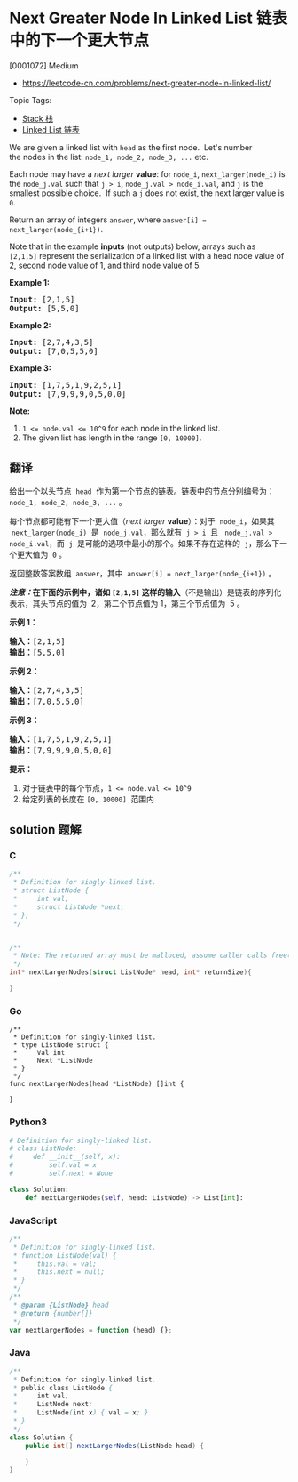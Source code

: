 # Next Greater Node In Linked List 链表中的下一个更大节点

[0001072] Medium

- https://leetcode-cn.com/problems/next-greater-node-in-linked-list/

Topic Tags:

- [Stack 栈](https://leetcode-cn.com/tag/stack/)
- [Linked List 链表](https://leetcode-cn.com/tag/linked-list/)

We are given a linked list with `head` as the first node.  Let's number the nodes in the list: `node_1, node_2, node_3, ...` etc.

Each node may have a _next larger_ **value**: for `node_i`, `next_larger(node_i)` is the `node_j.val` such that `j > i`, `node_j.val > node_i.val`, and `j` is the smallest possible choice.  If such a `j` does not exist, the next larger value is `0`.

Return an array of integers `answer`, where `answer[i] = next_larger(node_{i+1})`.

Note that in the example **inputs** (not outputs) below, arrays such as `[2,1,5]` represent the serialization of a linked list with a head node value of 2, second node value of 1, and third node value of 5.

**Example 1:**

<pre><strong>Input: </strong><span id="example-input-1-1">[2,1,5]</span>
<strong>Output: </strong><span id="example-output-1">[5,5,0]</span>
</pre>

**Example 2:**

<pre><strong>Input: </strong><span id="example-input-2-1">[2,7,4,3,5]</span>
<strong>Output: </strong><span id="example-output-2">[7,0,5,5,0]</span>
</pre>

**Example 3:**

<pre><strong>Input: </strong><span id="example-input-3-1">[1,7,5,1,9,2,5,1]</span>
<strong>Output: </strong><span id="example-output-3">[7,9,9,9,0,5,0,0]</span>
</pre>

**Note:**

1.  `1 <= node.val <= 10^9` for each node in the linked list.
2.  The given list has length in the range `[0, 10000]`.

## 翻译

给出一个以头节点  `head`  作为第一个节点的链表。链表中的节点分别编号为：`node_1, node_2, node_3, ...` 。

每个节点都可能有下一个更大值（_next larger_ **value**）：对于  `node_i`，如果其  `next_larger(node_i)`  是  `node_j.val`，那么就有  `j > i`  且   `node_j.val > node_i.val`，而  `j`  是可能的选项中最小的那个。如果不存在这样的  `j`，那么下一个更大值为  `0` 。

返回整数答案数组  `answer`，其中  `answer[i] = next_larger(node_{i+1})` 。

**_注意：_**在下面的示例中，诸如 `[2,1,5]` 这样的**输入**（不是输出）是链表的序列化表示，其头节点的值为  2，第二个节点值为 1，第三个节点值为  5 。

**示例 1：**

<pre><strong>输入：</strong>[2,1,5]
<strong>输出：</strong>[5,5,0]
</pre>

**示例 2：**

<pre><strong>输入：</strong>[2,7,4,3,5]
<strong>输出：</strong>[7,0,5,5,0]
</pre>

**示例 3：**

<pre><strong>输入：</strong>[1,7,5,1,9,2,5,1]
<strong>输出：</strong>[7,9,9,9,0,5,0,0]
</pre>

**提示：**

1.  对于链表中的每个节点，`1 <= node.val <= 10^9`
2.  给定列表的长度在 `[0, 10000]`  范围内

## solution 题解

### C

```c
/**
 * Definition for singly-linked list.
 * struct ListNode {
 *     int val;
 *     struct ListNode *next;
 * };
 */


/**
 * Note: The returned array must be malloced, assume caller calls free().
 */
int* nextLargerNodes(struct ListNode* head, int* returnSize){

}


```

### Go

```golang
/**
 * Definition for singly-linked list.
 * type ListNode struct {
 *     Val int
 *     Next *ListNode
 * }
 */
func nextLargerNodes(head *ListNode) []int {

}
```

### Python3

```python
# Definition for singly-linked list.
# class ListNode:
#     def __init__(self, x):
#         self.val = x
#         self.next = None

class Solution:
    def nextLargerNodes(self, head: ListNode) -> List[int]:

```

### JavaScript

```javascript
/**
 * Definition for singly-linked list.
 * function ListNode(val) {
 *     this.val = val;
 *     this.next = null;
 * }
 */
/**
 * @param {ListNode} head
 * @return {number[]}
 */
var nextLargerNodes = function (head) {};
```

### Java

```java
/**
 * Definition for singly-linked list.
 * public class ListNode {
 *     int val;
 *     ListNode next;
 *     ListNode(int x) { val = x; }
 * }
 */
class Solution {
    public int[] nextLargerNodes(ListNode head) {

    }
}
```
